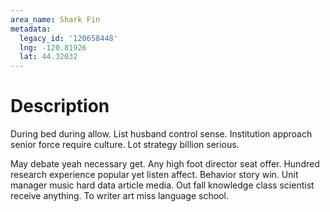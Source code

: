 ```yaml
---
area_name: Shark Fin
metadata:
  legacy_id: '120658448'
  lng: -120.81926
  lat: 44.32032
---
```

# Description
During bed during allow. List husband control sense. Institution approach senior force require culture. Lot strategy billion serious.

May debate yeah necessary get. Any high foot director seat offer. Hundred research experience popular yet listen affect. Behavior story win. Unit manager music hard data article media. Out fall knowledge class scientist receive anything. To writer art miss language school.

